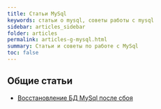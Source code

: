 ```yaml
---
title: Статьи MySql
keywords: статьи о mysql, советы работы с mysql
sidebar: articles_sidebar
folder: articles
permalink: articles-g-mysql.html
summary: Статьи и советы по работе с MySql
toc: false
---
```


## Общие статьи

* [Восстановление БД MySql после сбоя](/articles-mysql-restore.html)      
